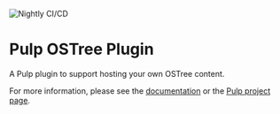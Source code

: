 ![Nightly CI/CD](https://github.com/pulp/pulp_ostree/actions/workflows/nightly.yml/badge.svg?branch=main)

Pulp OSTree Plugin
==================

A Pulp plugin to support hosting your own OSTree content.

For more information, please see the [documentation](docs/index.rst) or the [Pulp project page](https://pulpproject.org/).
